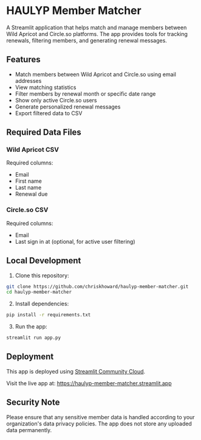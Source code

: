 # HAULYP Member Matcher

A Streamlit application that helps match and manage members between Wild Apricot and Circle.so platforms. The app provides tools for tracking renewals, filtering members, and generating renewal messages.

## Features

- Match members between Wild Apricot and Circle.so using email addresses
- View matching statistics
- Filter members by renewal month or specific date range
- Show only active Circle.so users
- Generate personalized renewal messages
- Export filtered data to CSV

## Required Data Files

### Wild Apricot CSV
Required columns:
- Email
- First name
- Last name
- Renewal due

### Circle.so CSV
Required columns:
- Email
- Last sign in at (optional, for active user filtering)

## Local Development

1. Clone this repository:
```bash
git clone https://github.com/chriskhoward/haulyp-member-matcher.git
cd haulyp-member-matcher
```

2. Install dependencies:
```bash
pip install -r requirements.txt
```

3. Run the app:
```bash
streamlit run app.py
```

## Deployment

This app is deployed using [Streamlit Community Cloud](https://streamlit.io/cloud). 

Visit the live app at: https://haulyp-member-matcher.streamlit.app

## Security Note

Please ensure that any sensitive member data is handled according to your organization's data privacy policies. The app does not store any uploaded data permanently. 